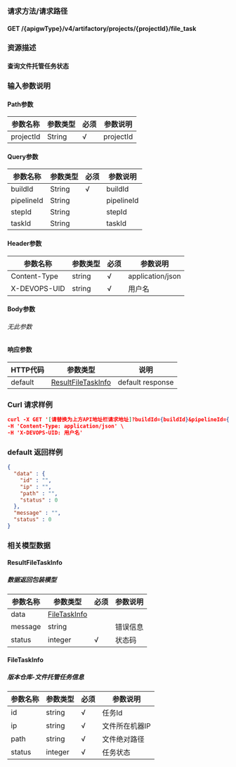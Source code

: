 ### 请求方法/请求路径
#### GET /{apigwType}/v4/artifactory/projects/{projectId}/file_task
### 资源描述
#### 查询文件托管任务状态
### 输入参数说明
#### Path参数

| 参数名称      | 参数类型   | 必须  | 参数说明      |
| --------- | ------ | --- | --------- |
| projectId | String | √   | projectId |

#### Query参数

| 参数名称       | 参数类型   | 必须  | 参数说明       |
| ---------- | ------ | --- | ---------- |
| buildId    | String | √   | buildId    |
| pipelineId | String |     | pipelineId |
| stepId     | String |     | stepId     |
| taskId     | String |     | taskId     |

#### Header参数

| 参数名称         | 参数类型   | 必须  | 参数说明             |
| ------------ | ------ | --- | ---------------- |
| Content-Type | string | √   | application/json |
| X-DEVOPS-UID | string | √   | 用户名              |

#### Body参数
###### 无此参数
#### 响应参数

| HTTP代码  | 参数类型                                      | 说明               |
| ------- | ----------------------------------------- | ---------------- |
| default | [ResultFileTaskInfo](#ResultFileTaskInfo) | default response |

### Curl 请求样例

```Json
curl -X GET '[请替换为上方API地址栏请求地址]?buildId={buildId}&pipelineId={pipelineId}&stepId={stepId}&taskId={taskId}' \
-H 'Content-Type: application/json' \
-H 'X-DEVOPS-UID: 用户名' 
```

### default 返回样例

```Json
{
  "data" : {
    "id" : "",
    "ip" : "",
    "path" : "",
    "status" : 0
  },
  "message" : "",
  "status" : 0
}
```

### 相关模型数据
#### ResultFileTaskInfo
##### 数据返回包装模型

| 参数名称    | 参数类型                          | 必须  | 参数说明 |
| ------- | ----------------------------- | --- | ---- |
| data    | [FileTaskInfo](#FileTaskInfo) |     |      |
| message | string                        |     | 错误信息 |
| status  | integer                       | √   | 状态码  |

#### FileTaskInfo
##### 版本仓库-文件托管任务信息

| 参数名称   | 参数类型    | 必须  | 参数说明     |
| ------ | ------- | --- | -------- |
| id     | string  | √   | 任务Id     |
| ip     | string  | √   | 文件所在机器IP |
| path   | string  | √   | 文件绝对路径   |
| status | integer | √   | 任务状态     |

 
